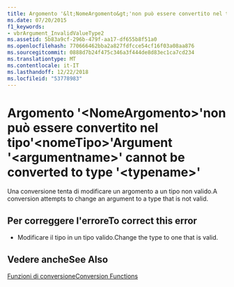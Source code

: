 ```yaml
---
title: Argomento '&lt;NomeArgomento&gt;'non può essere convertito nel tipo'&lt;nomeTipo&gt;'
ms.date: 07/20/2015
f1_keywords:
- vbrArgument_InvalidValueType2
ms.assetid: 5b83a9cf-296b-479f-aa17-df655b8f51a0
ms.openlocfilehash: 770666462bba2a827fdfcce54cf16f03a08aa876
ms.sourcegitcommit: 0888d7b24f475c346a3f444de8d83ec1ca7cd234
ms.translationtype: MT
ms.contentlocale: it-IT
ms.lasthandoff: 12/22/2018
ms.locfileid: "53778983"
---
```

# <a name="argument-ltargumentnamegt-cannot-be-converted-to-type-lttypenamegt"></a><span data-ttu-id="4f37f-102">Argomento '&lt;NomeArgomento&gt;'non può essere convertito nel tipo'&lt;nomeTipo&gt;'</span><span class="sxs-lookup"><span data-stu-id="4f37f-102">Argument '&lt;argumentname&gt;' cannot be converted to type '&lt;typename&gt;'</span></span>
<span data-ttu-id="4f37f-103">Una conversione tenta di modificare un argomento a un tipo non valido.</span><span class="sxs-lookup"><span data-stu-id="4f37f-103">A conversion attempts to change an argument to a type that is not valid.</span></span>  
  
## <a name="to-correct-this-error"></a><span data-ttu-id="4f37f-104">Per correggere l'errore</span><span class="sxs-lookup"><span data-stu-id="4f37f-104">To correct this error</span></span>  
  
-   <span data-ttu-id="4f37f-105">Modificare il tipo in un tipo valido.</span><span class="sxs-lookup"><span data-stu-id="4f37f-105">Change the type to one that is valid.</span></span>  
  
## <a name="see-also"></a><span data-ttu-id="4f37f-106">Vedere anche</span><span class="sxs-lookup"><span data-stu-id="4f37f-106">See Also</span></span>  
 [<span data-ttu-id="4f37f-107">Funzioni di conversione</span><span class="sxs-lookup"><span data-stu-id="4f37f-107">Conversion Functions</span></span>](../../visual-basic/language-reference/functions/conversion-functions.md)
